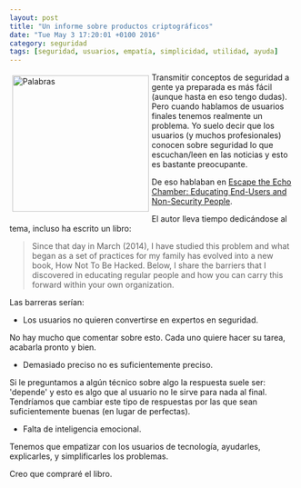 ```yaml
---
layout: post
title: "Un informe sobre productos criptográficos"
date: "Tue May 3 17:20:01 +0100 2016"
category: seguridad
tags: [seguridad, usuarios, empatía, simplicidad, utilidad, ayuda]
---
```






<a href="https://www.flickr.com/photos/fernand0/24617628099" title="Palabras"><img src="https://c2.staticflickr.com/2/1719/24617628099_07a6021602_m.jpg" width="240"  alt="Palabras" style="float:left; margin:5px"></a>
Transmitir conceptos de seguridad a gente ya preparada es más fácil (aunque hasta en eso tengo dudas). Pero cuando hablamos de usuarios finales tenemos realmente un problema.
Yo suelo decir que los usuarios (y muchos profesionales) conocen sobre seguridad lo que escuchan/leen en las noticias y esto es bastante preocupante.

De eso hablaban en [Escape the Echo Chamber: Educating End-Users and Non-Security People](http://www.tripwire.com/state-of-security/security-awareness/escape-the-echo-chamber-educating-end-users-and-non-security-people/).

El autor lleva tiempo dedicándose al tema, incluso ha escrito un libro:

> Since that day in March (2014), I have studied this problem and what began as a set of practices for my family has evolved into a new book, How Not To Be Hacked. Below, I share the barriers that I discovered in educating regular people and how you can carry this forward within your own organization. 

Las barreras serían:

* Los usuarios no quieren convertirse en expertos en seguridad.

No hay mucho que comentar sobre esto. Cada uno quiere hacer su tarea, acabarla pronto y bien. 

* Demasiado preciso no es suficientemente preciso.

Si le preguntamos a algún técnico sobre algo la respuesta suele ser: 'depende' y esto es algo que al usuario no le sirve para nada al final. Tendríamos que cambiar este tipo de respuestas por las que sean suficientemente buenas (en lugar de perfectas).

* Falta de inteligencia emocional.

Tenemos que empatizar con los usuarios de tecnología, ayudarles, explicarles, y simplificarles los problemas.

Creo que compraré el libro.
